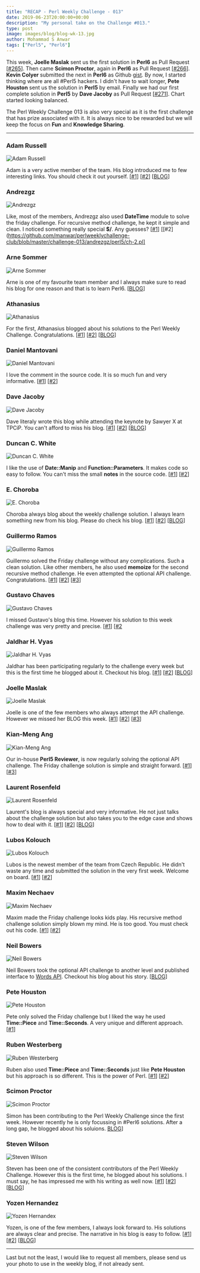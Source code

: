 ```yaml
---
title: "RECAP - Perl Weekly Challenge - 013"
date: 2019-06-23T20:00:00+00:00
description: "My personal take on the Challenge #013."
type: post
image: images/blog/blog-wk-13.jpg
author: Mohammad S Anwar
tags: ["Perl5", "Perl6"]
---
```

This week, **Joelle Maslak** sent us the first solution in **Perl6** as Pull Request [[#265](https://github.com/manwar/perlweeklychallenge-club/pull/265)]. Then came **Scimon Proctor**, again in **Perl6** as Pull Request [[#266](https://github.com/manwar/perlweeklychallenge-club/pull/266)]. **Kevin Colyer** submitted the next in **Perl6** as Github [gist](https://gist.github.com/kevincolyer/ed14f10c2da13d0d7367c25bf5aadb0d). By now, I started thinking where are all #Perl5 hackers. I didn't have to wait longer, **Pete Houston** sent us the solution in **Perl5** by email. Finally we had our first complete solution in **Perl5** by **Dave Jacoby** as Pull Request [[#271](https://github.com/manwar/perlweeklychallenge-club/pull/271)]. Chart started looking balanced.

The Perl Weekly Challenge 013 is also very special as it is the first challenge that has prize associated with it. It is always nice to be rewarded but we will keep the focus on **Fun** and **Knowledge Sharing**.

***

### Adam Russell
![Adam Russell](/images/team/adam_russell.jpg)

Adam is a very active member of the team. His blog introduced me to few interesting links. You should check it out yourself. [[#1](https://github.com/manwar/perlweeklychallenge-club/blob/master/challenge-013/adam-russell/perl5/ch-2.pl)] [[#2](https://github.com/manwar/perlweeklychallenge-club/blob/master/challenge-013/adam-russell/perl5/ch-2.pl)] [[BLOG](https://adamcrussell.livejournal.com/4730.html)]

### Andrezgz
![Andrezgz](/images/team/user.jpg)

Like, most of the members, Andrezgz also used **DateTime** module to solve the friday challenge. For recursive method challenge, he kept it simple and clean. I noticed something really special **$/**. Any guesses? [[#1](https://github.com/manwar/perlweeklychallenge-club/blob/master/challenge-013/andrezgz/perl5/ch-1.pl)] [[#2](https://github.com/manwar/perlweeklychallenge-club/blob/master/challenge-013/andrezgz/perl5/ch-2.pl]

### Arne Sommer
![Arne Sommer](/images/team/arne-sommer.jpg)

Arne is one of my favourite team member and I always make sure to read his blog for one reason and that is to learn Perl6. [[BLOG](https://perl6.eu/hofstadter-friday.html)]

### Athanasius
![Athanasius](/images/team/athanasius.jpg)

For the first, Athanasius blogged about his solutions to the Perl Weekly Challenge. Congratulations. [[#1](https://github.com/manwar/perlweeklychallenge-club/blob/master/challenge-013/athanasius/perl5/ch-1.pl)] [[#2](https://github.com/manwar/perlweeklychallenge-club/blob/master/challenge-013/athanasius/perl5/ch-2.pl)] [[BLOG](http://blogs.perl.org/users/athanasius/2019/06/perl-weekly-challenge-013.html)]

### Daniel Mantovani
![Daniel Mantovani](/images/team/daniel_mantovani.jpg)

I love the comment in the source code. It is so much fun and very informative. [[#1](https://github.com/manwar/perlweeklychallenge-club/blob/master/challenge-013/daniel-mantovani/perl5/ch-1.pl)] [[#2](https://github.com/manwar/perlweeklychallenge-club/blob/master/challenge-013/daniel-mantovani/perl5/ch-2.pl)]

### Dave Jacoby
![Dave Jacoby](/images/team/user.jpg)

Dave literaly wrote this blog while attending the keynote by Sawyer X at TPCiP. You can't afford to miss his blog. [[#1](https://github.com/manwar/perlweeklychallenge-club/blob/master/challenge-013/dave-jacoby/perl5/ch-1.pl)] [[#2](https://github.com/manwar/perlweeklychallenge-club/blob/master/challenge-013/dave-jacoby/perl5/ch-2.pl)] [[BLOG](https://jacoby.github.io//2019/06/19/yeah-about-challenge-13.html)]

### Duncan C. White
![Duncan C. White](/images/team/duncan_white.jpg)

I like the use of **Date::Manip** and **Function::Parameters**. It makes code so easy to follow. You can't miss the small **notes** in the source code. [[#1](https://github.com/manwar/perlweeklychallenge-club/blob/master/challenge-013/duncan-c-white/perl5/ch-1.pl)] [[#2](https://github.com/manwar/perlweeklychallenge-club/blob/master/challenge-013/duncan-c-white/perl5/ch-2.pl)]

### E. Choroba
![E. Choroba](/images/team/e-choroba.jpg)

Choroba always blog about the weekly challenge solution. I always learn something new from his blog. Please do check his blog. [[#1](https://github.com/manwar/perlweeklychallenge-club/blob/master/challenge-013/e-choroba/perl5/ch-1.pl)] [[#2](https://github.com/manwar/perlweeklychallenge-club/blob/master/challenge-013/e-choroba/perl5/ch-2.pl)] [[BLOG](http://blogs.perl.org/users/e_choroba/2019/06/perl-weekly-challenge-013-last-fridays-and-hofstadter-female-and-male-sequences.html)]

### Guillermo Ramos
![Guillermo Ramos](/images/team/user.jpg)

Guillermo solved the Friday challenge without any complications. Such a clean solution. Like other members, he also used **memoize** for the second recursive method challenge. He even attempted the optional API challenge. Congratulations. [[#1](https://github.com/manwar/perlweeklychallenge-club/blob/master/challenge-013/guillermo-ramos/perl5/ch-1.pl)] [[#2](https://github.com/manwar/perlweeklychallenge-club/blob/master/challenge-013/guillermo-ramos/perl5/ch-2.pl)] [[#3](https://github.com/manwar/perlweeklychallenge-club/blob/master/challenge-013/guillermo-ramos/perl5/ch-3.pl)]

### Gustavo Chaves
![Gustavo Chaves](/images/team/gustavo-chaves.jpg)

I missed Gustavo's blog this time. However his solution to this week challenge was very pretty and precise. [[#1](https://github.com/manwar/perlweeklychallenge-club/blob/master/challenge-013/gustavo-chaves/perl5/ch-1.pl)] [[#2](https://github.com/manwar/perlweeklychallenge-club/blob/master/challenge-013/gustavo-chaves/perl5/ch-2.pl])

### Jaldhar H. Vyas
![Jaldhar H. Vyas](/images/team/jaldhar_vyas.jpg)

Jaldhar has been participating regularly to the challenge every week but this is the first time he blogged about it. Checkout his blog. [[#1](https://github.com/manwar/perlweeklychallenge-club/blob/master/challenge-013/jaldhar-h-vyas/perl5/ch-1.pl)] [[#2](https://github.com/manwar/perlweeklychallenge-club/blob/master/challenge-013/jaldhar-h-vyas/perl5/ch-1.pl)] [[BLOG](https://www.braincells.com/perl/2019/06/perl_weekly_challenge_week_13.html)]

### Joelle Maslak
![Joelle Maslak](/images/team/joelle_maslak.jpg)

Joelle is one of the few members who always attempt the API challenge. However we missed her BLOG this week. [[#1](https://github.com/manwar/perlweeklychallenge-club/blob/master/challenge-013/joelle-maslak/perl5/ch-1.pl)] [[#2](https://github.com/manwar/perlweeklychallenge-club/blob/master/challenge-013/joelle-maslak/perl5/ch-2.pl)] [[#3](https://github.com/manwar/perlweeklychallenge-club/blob/master/challenge-013/joelle-maslak/perl5/ch-3.pl)]

### Kian-Meng Ang
![Kian-Meng Ang](/images/team/user.jpg)

Our in-house **Perl5 Reviewer**, is now regularly solving the optional API challenge. The Friday challenge solution is simple and straight forward. [[#1](https://github.com/manwar/perlweeklychallenge-club/blob/master/challenge-013/kian-meng-ang/perl5/ch-1.pl)] [[#3](https://github.com/manwar/perlweeklychallenge-club/blob/master/challenge-013/kian-meng-ang/perl5/ch-3.pl)]

### Laurent Rosenfeld
![Laurent Rosenfeld](/images/team/laurent_rosenfeld.jpg)

Laurent's blog is always special and very informative. He not just talks about the challenge solution but also takes you to the edge case and shows how to deal with it. [[#1](https://github.com/manwar/perlweeklychallenge-club/blob/master/challenge-013/laurent-rosenfeld/perl5/ch-1.pl)] [[#2](https://github.com/manwar/perlweeklychallenge-club/blob/master/challenge-013/laurent-rosenfeld/perl5/ch-2.pl)] [[BLOG](http://blogs.perl.org/users/laurent_r/2019/06/perl-weekly-challenge-13-fridays-and-mutually-recursive-subroutines.html)]

### Lubos Kolouch
![Lubos Kolouch](/images/team/user.jpg)

Lubos is the newest member of the team from Czech Republic. He didn't waste any time and submitted the solution in the very first week. Welcome on board. [[#1](https://github.com/manwar/perlweeklychallenge-club/blob/master/challenge-013/lubos-kolouch/perl5/ch-1.pl)] [[#2](https://github.com/manwar/perlweeklychallenge-club/blob/master/challenge-013/lubos-kolouch/perl5/ch-2.pl)]

### Maxim Nechaev
![Maxim Nechaev](/images/team/maxim-nechaev.jpg)

Maxim made the Friday challenge looks kids play. His recursive method challenge solution simply blown my mind. He is too good. You must check out his code. [[#1](https://github.com/manwar/perlweeklychallenge-club/blob/master/challenge-013/maxim-nechaev/perl5/ch-1.pl)] [[#2](https://github.com/manwar/perlweeklychallenge-club/blob/master/challenge-013/maxim-nechaev/perl5/ch-2.pl)]

### Neil Bowers
![Neil Bowers](/images/team/user.jpg)

Neil Bowers took the optional API challenge to another level and published interface to [Words API](https://metacpan.org/pod/WebService::WordsAPI). Checkout his blog about his story. [[BLOG](https://neilb.org/2019/06/20/words-api.html)]

### Pete Houston
![Pete Houston](/images/team/user.jpg)

Pete only solved the Friday challenge but I liked the way he used **Time::Piece** and **Time::Seconds**. A very unique and different approach. [[#1](https://github.com/manwar/perlweeklychallenge-club/blob/master/challenge-013/pete-houston/perl5/ch-1.pl)]

### Ruben Westerberg
![Ruben Westerberg](/images/team/user.jpg)

Ruben also used **Time::Piece** and **Time::Seconds** just like **Pete Houston** but his approach is so different. This is the power of Perl. [[#1](https://github.com/manwar/perlweeklychallenge-club/blob/master/challenge-013/ruben-westerberg/perl5/ch-1.pl)] [[#2](https://github.com/manwar/perlweeklychallenge-club/blob/master/challenge-013/ruben-westerberg/perl5/ch-2.pl)]

### Scimon Proctor
![Scimon Proctor](/images/team/simon_proctor.jpg)

Simon has been contributing to the Perl Weekly Challenge since the first week. However recently he is only focussing in #Perl6 solutions. After a long gap, he blogged about his soluions. [BLOG](http://www.khanate.co.uk/blog/2019/06/19/perl-weekly-challenge-13/)]

### Steven Wilson
![Steven Wilson](/images/team/user.jpg)

Steven has been one of the consistent contributors of the Perl Weekly Challenge. However this is the first time, he blogged about his solutions. I must say, he has impressed me with his writing as well now. [[#1](https://github.com/manwar/perlweeklychallenge-club/blob/master/challenge-013/steven-wilson/perl5/ch-1.pl)] [[#2](https://github.com/manwar/perlweeklychallenge-club/blob/master/challenge-013/steven-wilson/perl5/ch-2.pl)] [[BLOG](http://tilde.town/~wlsn/pwc013.html)]

### Yozen Hernandez
![Yozen Hernandex](/images/team/user.jpg)

Yozen, is one of the few members, I always look forward to. His solutions are always clear and precise. The narrative in his blog is easy to follow. [[#1](https://github.com/manwar/perlweeklychallenge-club/blob/master/challenge-013/yozen-hernandez/perl5/ch-1.pl)] [[#2](https://github.com/manwar/perlweeklychallenge-club/blob/master/challenge-013/yozen-hernandez/perl5/ch-2.pl)] [[BLOG](https://yzhernand.github.io/posts/perl-weekly-challenge-13/)]

***

Last but not the least,  I would like to request all members, please send us your photo to use in the weekly blog, if not already sent.
